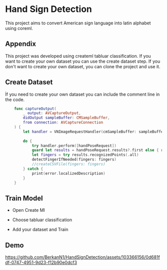 
# Hand Sign Detection

This project aims to convert American sign language into latin alphabet using coreml.  


## Appendix

This project was developed using createml tabluar classification. If you want to create your own dataset you can use the create dataset step. If you don't want to create your own dataset, you can clone the project and use it. 


## Create Dataset
İf you need to create your own dataset you can include the comment line in the code.

```swift
    func captureOutput(
        _ output: AVCaptureOutput,
        didOutput sampleBuffer: CMSampleBuffer,
        from connection: AVCaptureConnection
    ) {
        let handler = VNImageRequestHandler(cmSampleBuffer: sampleBuffer, orientation: .up, options: [:])
        
        do {
            try handler.perform([handPoseRequest])
            guard let results = handPoseRequest.results?.first else { return }
            let fingers = try results.recognizedPoints(.all)
            detectFingerIfNeeded(fingers: fingers)
            //createCSVFile(fingers: fingers)
        } catch {
            print(error.localizedDescription)
        }
    }
```


## Train Model

- Open Create Ml

- Choose tabluar classification 
- Add your dataset and Train

## Demo



https://github.com/BerkanN1/HandSignDetection/assets/103366156/0d681fdf-0747-4951-9d23-f12b90e0dcf3




